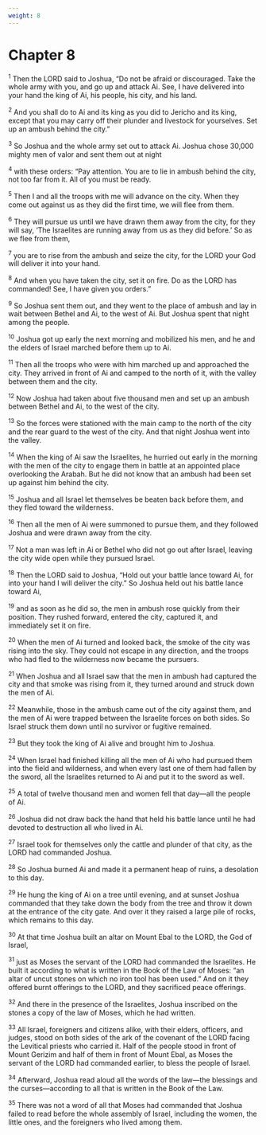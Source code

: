 ```yaml
---
weight: 8
---
```


# Chapter 8

<sup>1</sup> Then the LORD said to Joshua, “Do not be afraid or discouraged. Take the whole army with you, and go up and attack Ai. See, I have delivered into your hand the king of Ai, his people, his city, and his land. 

<sup>2</sup> And you shall do to Ai and its king as you did to Jericho and its king, except that you may carry off their plunder and livestock for yourselves. Set up an ambush behind the city.” 

<sup>3</sup> So Joshua and the whole army set out to attack Ai. Joshua chose 30,000 mighty men of valor and sent them out at night 

<sup>4</sup> with these orders: “Pay attention. You are to lie in ambush behind the city, not too far from it. All of you must be ready. 

<sup>5</sup> Then I and all the troops with me will advance on the city. When they come out against us as they did the first time, we will flee from them. 

<sup>6</sup> They will pursue us until we have drawn them away from the city, for they will say, ‘The Israelites are running away from us as they did before.’ So as we flee from them, 

<sup>7</sup> you are to rise from the ambush and seize the city, for the LORD your God will deliver it into your hand. 

<sup>8</sup> And when you have taken the city, set it on fire. Do as the LORD has commanded! See, I have given you orders.” 

<sup>9</sup> So Joshua sent them out, and they went to the place of ambush and lay in wait between Bethel and Ai, to the west of Ai. But Joshua spent that night among the people. 

<sup>10</sup> Joshua got up early the next morning and mobilized his men, and he and the elders of Israel marched before them up to Ai. 

<sup>11</sup> Then all the troops who were with him marched up and approached the city. They arrived in front of Ai and camped to the north of it, with the valley between them and the city. 

<sup>12</sup> Now Joshua had taken about five thousand men and set up an ambush between Bethel and Ai, to the west of the city. 

<sup>13</sup> So the forces were stationed with the main camp to the north of the city and the rear guard to the west of the city. And that night Joshua went into the valley. 

<sup>14</sup> When the king of Ai saw the Israelites, he hurried out early in the morning with the men of the city to engage them in battle at an appointed place overlooking the Arabah. But he did not know that an ambush had been set up against him behind the city. 

<sup>15</sup> Joshua and all Israel let themselves be beaten back before them, and they fled toward the wilderness. 

<sup>16</sup> Then all the men of Ai were summoned to pursue them, and they followed Joshua and were drawn away from the city. 

<sup>17</sup> Not a man was left in Ai or Bethel who did not go out after Israel, leaving the city wide open while they pursued Israel. 

<sup>18</sup> Then the LORD said to Joshua, “Hold out your battle lance toward Ai, for into your hand I will deliver the city.” So Joshua held out his battle lance toward Ai, 

<sup>19</sup> and as soon as he did so, the men in ambush rose quickly from their position. They rushed forward, entered the city, captured it, and immediately set it on fire. 

<sup>20</sup> When the men of Ai turned and looked back, the smoke of the city was rising into the sky. They could not escape in any direction, and the troops who had fled to the wilderness now became the pursuers. 

<sup>21</sup> When Joshua and all Israel saw that the men in ambush had captured the city and that smoke was rising from it, they turned around and struck down the men of Ai. 

<sup>22</sup> Meanwhile, those in the ambush came out of the city against them, and the men of Ai were trapped between the Israelite forces on both sides. So Israel struck them down until no survivor or fugitive remained. 

<sup>23</sup> But they took the king of Ai alive and brought him to Joshua. 

<sup>24</sup> When Israel had finished killing all the men of Ai who had pursued them into the field and wilderness, and when every last one of them had fallen by the sword, all the Israelites returned to Ai and put it to the sword as well. 

<sup>25</sup> A total of twelve thousand men and women fell that day—all the people of Ai. 

<sup>26</sup> Joshua did not draw back the hand that held his battle lance until he had devoted to destruction all who lived in Ai. 

<sup>27</sup> Israel took for themselves only the cattle and plunder of that city, as the LORD had commanded Joshua. 

<sup>28</sup> So Joshua burned Ai and made it a permanent heap of ruins, a desolation to this day. 

<sup>29</sup> He hung the king of Ai on a tree until evening, and at sunset Joshua commanded that they take down the body from the tree and throw it down at the entrance of the city gate. And over it they raised a large pile of rocks, which remains to this day. 

<sup>30</sup> At that time Joshua built an altar on Mount Ebal to the LORD, the God of Israel, 

<sup>31</sup> just as Moses the servant of the LORD had commanded the Israelites. He built it according to what is written in the Book of the Law of Moses: “an altar of uncut stones on which no iron tool has been used.” And on it they offered burnt offerings to the LORD, and they sacrificed peace offerings. 

<sup>32</sup> And there in the presence of the Israelites, Joshua inscribed on the stones a copy of the law of Moses, which he had written. 

<sup>33</sup> All Israel, foreigners and citizens alike, with their elders, officers, and judges, stood on both sides of the ark of the covenant of the LORD facing the Levitical priests who carried it. Half of the people stood in front of Mount Gerizim and half of them in front of Mount Ebal, as Moses the servant of the LORD had commanded earlier, to bless the people of Israel. 

<sup>34</sup> Afterward, Joshua read aloud all the words of the law—the blessings and the curses—according to all that is written in the Book of the Law. 

<sup>35</sup> There was not a word of all that Moses had commanded that Joshua failed to read before the whole assembly of Israel, including the women, the little ones, and the foreigners who lived among them. 


